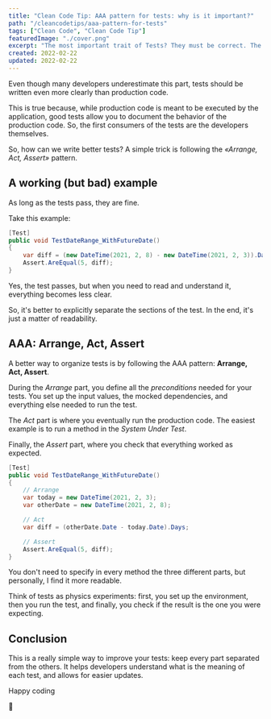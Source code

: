 ```yaml
---
title: "Clean Code Tip: AAA pattern for tests: why is it important?"
path: "/cleancodetips/aaa-pattern-for-tests"
tags: ["Clean Code", "Clean Code Tip"]
featuredImage: "./cover.png"
excerpt: "The most important trait of Tests? They must be correct. The second one? They must be readable. The AAA pattern helps you write better tests."
created: 2022-02-22
updated: 2022-02-22
---
```


Even though many developers underestimate this part, tests should be written even more clearly than production code.

This is true because, while production code is meant to be executed by the application, good tests allow you to document the behavior of the production code. So, the first consumers of the tests are the developers themselves.

So, how can we write better tests? A simple trick is following the _«Arrange, Act, Assert»_ pattern.

## A working (but bad) example

As long as the tests pass, they are fine.

Take this example:

```cs
[Test]
public void TestDateRange_WithFutureDate()
{
    var diff = (new DateTime(2021, 2, 8) - new DateTime(2021, 2, 3)).Days;
    Assert.AreEqual(5, diff);
}
```

Yes, the test passes, but when you need to read and understand it, everything becomes less clear.

So, it's better to explicitly separate the sections of the test. In the end, it's just a matter of readability.

## AAA: Arrange, Act, Assert

A better way to organize tests is by following the AAA pattern: **Arrange, Act, Assert**.

During the _Arrange_ part, you define all the _preconditions_ needed for your tests. You set up the input values, the mocked dependencies, and everything else needed to run the test.

The _Act_ part is where you eventually run the production code. The easiest example is to run a method in the _System Under Test_.

Finally, the _Assert_ part, where you check that everything worked as expected.

```cs
[Test]
public void TestDateRange_WithFutureDate()
{
    // Arrange
    var today = new DateTime(2021, 2, 3);
    var otherDate = new DateTime(2021, 2, 8);

    // Act
    var diff = (otherDate.Date - today.Date).Days;

    // Assert
    Assert.AreEqual(5, diff);
}
```

You don't need to specify in every method the three different parts, but personally, I find it more readable.

Think of tests as physics experiments: first, you set up the environment, then you run the test, and finally, you check if the result is the one you were expecting.

## Conclusion

This is a really simple way to improve your tests: keep every part separated from the others. It helps developers understand what is the meaning of each test, and allows for easier updates.

Happy coding

🐧
